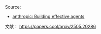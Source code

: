 
Source:
- [anthropic: Building effective agents](https://www.anthropic.com/research/building-effective-agents)

文献：
https://papers.cool/arxiv/2505.20286